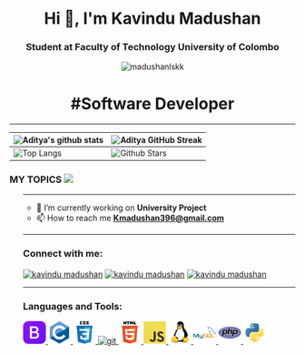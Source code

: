 <h1 align="center">Hi 👋, I'm Kavindu Madushan</h1>
<h3 align="center">Student at Faculty of Technology University of Colombo</h3>

<p align="center"> <img src="https://komarev.com/ghpvc/?username=madushanlskk&label=Profile%20views&color=0e75b6&style=flat" alt="madushanlskk" /> </p>
<div align="center">
  <h1>#Software Developer</h1>
</div>

<hr>

| ![Aditya's github stats](https://github-readme-stats.vercel.app/api?username=MadushanLSKK&show_icons=true&theme=tokyonight) | ![Aditya GitHub Streak](https://github-readme-streak-stats.herokuapp.com/?user=MadushanLSKK&theme=tokyonight) |
| --- | --- |
| ![Top Langs](https://github-readme-stats.vercel.app/api/top-langs/?username=MadushanLSKK&theme=tokyonight) | ![Github Stars](https://github-readme-stats.vercel.app/api?username=MadushanLSKK&show_icons=true&locale=en&count_private=true&hide_rank=true&custom_title=My%20GitHub%20Stats&disable_animations=true&theme=tokyonight)

<h3>MY TOPICS <img src = "https://raw.githubusercontent.com/MartinHeinz/MartinHeinz/master/wave.gif" width = 30px> </h3>

<ul>




---


- 🔭 I’m currently working on **University Project**
- 📫 How to reach me **Kmadushan396@gmail.com**

---


<h3 align="left">Connect with me:</h3>
<p align="left">
<a href="https://linkedin.com/in/kavindu-madushan-56ab85297/" target="blank"><img align="center" src="https://raw.githubusercontent.com/rahuldkjain/github-profile-readme-generator/master/src/images/icons/Social/linked-in-alt.svg" alt="kavindu madushan" height="30" width="40" /></a>
<a href="https://fb.com/kavindu madushan" target="blank"><img align="center" src="https://raw.githubusercontent.com/rahuldkjain/github-profile-readme-generator/master/src/images/icons/Social/facebook.svg" alt="kavindu madushan" height="30" width="40" /></a>
<a href="https://instagram.com/kavindu madushan" target="blank"><img align="center" src="https://raw.githubusercontent.com/rahuldkjain/github-profile-readme-generator/master/src/images/icons/Social/instagram.svg" alt="kavindu madushan" height="30" width="40" /></a>
</p>

---


<h3 align="left">Languages and Tools:</h3>
<p align="left">  <a href="https://getbootstrap.com" target="_blank" rel="noreferrer"> <img src="https://github.com/tandpfun/skill-icons/blob/main/icons/Bootstrap.svg" alt="bootstrap" width="40" height="40"/> </a> <a href="https://www.cprogramming.com/" target="_blank" rel="noreferrer"> <img src="https://raw.githubusercontent.com/devicons/devicon/master/icons/c/c-original.svg" alt="c" width="40" height="40"/> </a> <a href="https://www.w3schools.com/css/" target="_blank" rel="noreferrer"> <img src="https://raw.githubusercontent.com/devicons/devicon/master/icons/css3/css3-original-wordmark.svg" alt="css3" width="40" height="40"/> </a> <a href="https://git-scm.com/" target="_blank" rel="noreferrer"> <img src="https://www.vectorlogo.zone/logos/git-scm/git-scm-icon.svg" alt="git" width="40" height="40"/> </a> <a href="https://www.w3.org/html/" target="_blank" rel="noreferrer"> <img src="https://raw.githubusercontent.com/devicons/devicon/master/icons/html5/html5-original-wordmark.svg" alt="html5" width="40" height="40"/> </a> <a href="https://developer.mozilla.org/en-US/docs/Web/JavaScript" target="_blank" rel="noreferrer"> <img src="https://raw.githubusercontent.com/devicons/devicon/master/icons/javascript/javascript-original.svg" alt="javascript" width="40" height="40"/> </a> <a href="https://www.linux.org/" target="_blank" rel="noreferrer"> <img src="https://raw.githubusercontent.com/devicons/devicon/master/icons/linux/linux-original.svg" alt="linux" width="40" height="40"/> </a> <a href="https://www.mysql.com/" target="_blank" rel="noreferrer"> <img src="https://raw.githubusercontent.com/devicons/devicon/master/icons/mysql/mysql-original-wordmark.svg" alt="mysql" width="40" height="40"/> </a> <a href="https://www.php.net" target="_blank" rel="noreferrer"> <img src="https://raw.githubusercontent.com/devicons/devicon/master/icons/php/php-original.svg" alt="php" width="40" height="40"/> </a> <a href="https://www.python.org" target="_blank" rel="noreferrer"> <img src="https://raw.githubusercontent.com/devicons/devicon/master/icons/python/python-original.svg" alt="python" width="40" height="40"/> </a> </p>
